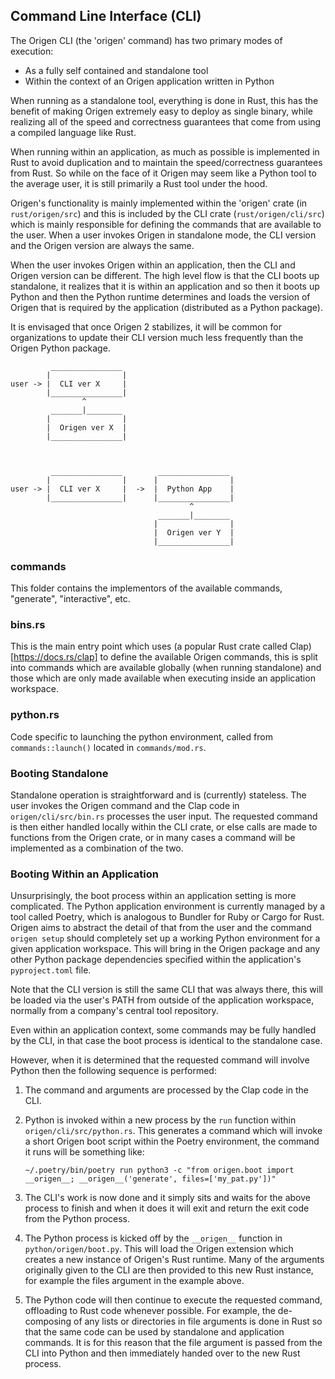 ## Command Line Interface (CLI)

The Origen CLI (the 'origen' command) has two primary modes of execution:

* As a fully self contained and standalone tool
* Within the context of an Origen application written in Python

When running as a standalone tool, everything is done in Rust, this has the benefit of making Origen extremely
easy to deploy as single binary, while realizing all of the speed and correctness guarantees that come from
using a compiled language like Rust.

When running within an application, as much as possible is implemented in Rust to avoid duplication
and to maintain the speed/correctness guarantees from Rust. So while on the face of it Origen may seem like
a Python tool to the average user, it is still primarily a Rust tool under the hood.

Origen's functionality is mainly implemented within the 'origen' crate (in `rust/origen/src`) and this is
included by the CLI crate (`rust/origen/cli/src`) which is mainly responsible for defining the commands that
are available to the user.
When a user invokes Origen in standalone mode, the CLI version and the Origen version are always the same.

When the user invokes Origen within an application, then the CLI and Origen version can be different.
The high level flow is that the CLI boots up standalone, it realizes that it is within an application and
so then it boots up Python and then the Python runtime determines and loads the version of Origen that
is required by the application (distributed as a Python package).

It is envisaged that once Origen 2 stabilizes, it will be common for organizations to update their CLI
version much less frequently than the Origen Python package.

~~~text
         ________________
        |                |
user -> |  CLI ver X     |
        |________________|
                ^
         _______|________
        |                |
        |  Origen ver X  |
        |________________|
 
        

         ________________        ________________
        |                |      |                |
user -> |  CLI ver X     |  ->  |  Python App    | 
        |________________|      |________________|
                                        ^
                                 _______|________
                                |                |
                                |  Origen ver Y  |
                                |________________|

~~~


### commands

This folder contains the implementors of the available commands, "generate", "interactive", etc.

### bins.rs

This is the main entry point which uses (a popular Rust crate called Clap)[https://docs.rs/clap] to define
the available Origen commands, this is split into commands which are available globally (when running standalone)
and those which are only made available when executing inside an application workspace.

### python.rs

Code specific to launching the python environment, called from `commands::launch()` located in `commands/mod.rs`.

### Booting Standalone

Standalone operation is straightforward and is (currently) stateless.
The user invokes the Origen command and the Clap code in `origen/cli/src/bin.rs` processes the user input.
The requested command is then either handled locally within the CLI crate, or else calls are made to functions
from the Origen crate, or in many cases a command will be implemented as a combination of the two.

### Booting Within an Application

Unsurprisingly, the boot process within an application setting is more complicated.
The Python application environment is currently managed by a tool called Poetry, which is analogous to Bundler
for Ruby or Cargo for Rust.
Origen aims to abstract the detail of that from the user and the command `origen setup` should completely
set up a working Python environment for a given application workspace.
This will bring in the Origen package and any other Python package dependencies specified within the application's
`pyproject.toml` file.

Note that the CLI version is still the same CLI that was always there, this will be loaded via the user's PATH
from outside of the application workspace, normally from a company's central tool repository.

Even within an application context, some commands may be fully handled by the CLI, in that case the boot process
is identical to the standalone case.

However, when it is determined that the requested command will involve Python then the following sequence
is performed:

1) The command and arguments are processed by the Clap code in the CLI.

2) Python is invoked within a new process by the `run` function within `origen/cli/src/python.rs`. This generates
   a command which will invoke a short Origen boot script within the Poetry environment, the command it runs will
   be something like: 

   ~~~
   ~/.poetry/bin/poetry run python3 -c "from origen.boot import __origen__; __origen__('generate', files=['my_pat.py'])"
   ~~~

3) The CLI's work is now done and it simply sits and waits for the above process to finish and when it does it
   will exit and return the exit code from the Python process.

3) The Python process is kicked off by the `__origen__` function in `python/origen/boot.py`. This will load the
   Origen extension which creates a new instance of Origen's Rust runtime. Many of the arguments originally given
   to the CLI are then provided to this new Rust instance, for example the files argument in the example above.
 
4) The Python code will then continue to execute the requested command, offloading to Rust code whenever possible.
   For example, the de-composing of any lists or directories in file arguments is done in Rust so that the same code
   can be used by standalone and application commands. It is for this reason that the file argument is passed from
   the CLI into Python and then immediately handed over to the new Rust process.


